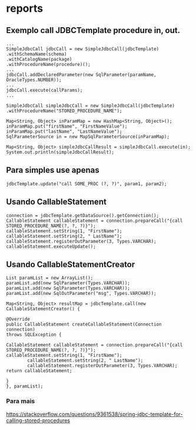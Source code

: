 # reports

## Exemplo call JDBCTemplate procedure in, out.
    ...
    SimpleJdbcCall jdbcCall = new SimpleJdbcCall(jdbcTemplate)
    .withSchemaName(schema)
    .withCatalogName(package)
    .withProcedureName(procedure)();
    ...
    jdbcCall.addDeclaredParameter(new SqlParameter(paramName, OracleTypes.NUMBER));
    ...
    jdbcCall.execute(callParams);
    ...

    SimpleJdbcCall simpleJdbcCall = new SimpleJdbcCall(jdbcTemplate)
    .withProcedureName("STORED_PROCEDURE_NAME");
    
    Map<String, Object> inParamMap = new HashMap<String, Object>();
    inParamMap.put("firstName", "FirstNameValue");
    inParamMap.put("lastName", "LastNameValue");
    SqlParameterSource in = new MapSqlParameterSource(inParamMap);
    
    Map<String, Object> simpleJdbcCallResult = simpleJdbcCall.execute(in);
    System.out.println(simpleJdbcCallResult);



## Para simples use apenas

    jdbcTemplate.update("call SOME_PROC (?, ?)", param1, param2);


## Usando CallableStatement

    connection = jdbcTemplate.getDataSource().getConnection();
    CallableStatement callableStatement = connection.prepareCall("{call STORED_PROCEDURE_NAME(?, ?, ?)}");
    callableStatement.setString(1, "FirstName");
    callableStatement.setString(2, " LastName");
    callableStatement.registerOutParameter(3, Types.VARCHAR);
    callableStatement.executeUpdate();

## Usando CallableStatementCreator
    List paramList = new ArrayList();
    paramList.add(new SqlParameter(Types.VARCHAR));
    paramList.add(new SqlParameter(Types.VARCHAR));
    paramList.add(new SqlOutParameter("msg", Types.VARCHAR));

    Map<String, Object> resultMap = jdbcTemplate.call(new CallableStatementCreator() {

    @Override
    public CallableStatement createCallableStatement(Connection connection)
    throws SQLException {

    CallableStatement callableStatement = connection.prepareCall("{call STORED_PROCEDURE_NAME(?, ?, ?)}");
    callableStatement.setString(1, "FirstName");
            callableStatement.setString(2, " LastName");
            callableStatement.registerOutParameter(3, Types.VARCHAR);
    return callableStatement;

    }
    }, paramList);


### Para mais 

 https://stackoverflow.com/questions/9361538/spring-jdbc-template-for-calling-stored-procedures

